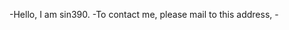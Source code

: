 -Hello, I am sin390. 
-To contact me, please mail to this address,
-<sin390atfoxmaildotcom>

<!---
sin390/sin390 is a ✨ special ✨ repository because its `README.md` (this file) appears on your GitHub profile.
You can click the Preview link to take a look at your changes.
--->
